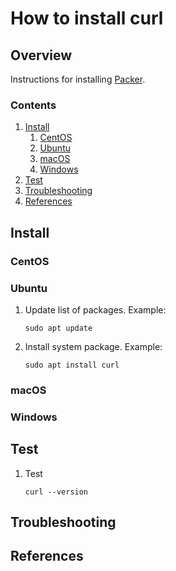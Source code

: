 # How to install curl

## Overview

Instructions for installing [Packer](http://packer.io/).

### Contents

1. [Install](#install)
    1. [CentOS](#centos)
    1. [Ubuntu](#ubuntu)
    1. [macOS](#macos)
    1. [Windows](#windows)
1. [Test](#test)
1. [Troubleshooting](#troubleshooting)
1. [References](#references)

## Install

### CentOS

### Ubuntu

1. Update list of packages.
   Example:

    ```console
    sudo apt update
    ```

1. Install system package.
   Example:

    ```console
    sudo apt install curl
    ```

### macOS

### Windows

## Test

1. Test

    ```console
    curl --version
    ```

## Troubleshooting

## References
